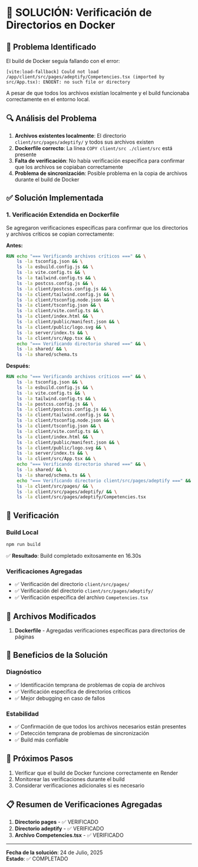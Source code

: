 # 🔧 SOLUCIÓN: Verificación de Directorios en Docker

## 🚨 Problema Identificado

El build de Docker seguía fallando con el error:

```
[vite:load-fallback] Could not load /app/client/src/pages/adeptify/Competencies.tsx (imported by src/App.tsx): ENOENT: no such file or directory
```

A pesar de que todos los archivos existían localmente y el build funcionaba correctamente en el entorno local.

## 🔍 Análisis del Problema

1. **Archivos existentes localmente**: El directorio `client/src/pages/adeptify/` y todos sus archivos existen
2. **Dockerfile correcto**: La línea `COPY client/src ./client/src` está presente
3. **Falta de verificación**: No había verificación específica para confirmar que los archivos se copiaban correctamente
4. **Problema de sincronización**: Posible problema en la copia de archivos durante el build de Docker

## ✅ Solución Implementada

### 1. Verificación Extendida en Dockerfile

Se agregaron verificaciones específicas para confirmar que los directorios y archivos críticos se copian correctamente:

**Antes:**
```dockerfile
RUN echo "=== Verificando archivos críticos ===" && \
    ls -la tsconfig.json && \
    ls -la esbuild.config.js && \
    ls -la vite.config.ts && \
    ls -la tailwind.config.ts && \
    ls -la postcss.config.js && \
    ls -la client/postcss.config.js && \
    ls -la client/tailwind.config.js && \
    ls -la client/tsconfig.node.json && \
    ls -la client/tsconfig.json && \
    ls -la client/vite.config.ts && \
    ls -la client/index.html && \
    ls -la client/public/manifest.json && \
    ls -la client/public/logo.svg && \
    ls -la server/index.ts && \
    ls -la client/src/App.tsx && \
    echo "=== Verificando directorio shared ===" && \
    ls -la shared/ && \
    ls -la shared/schema.ts
```

**Después:**
```dockerfile
RUN echo "=== Verificando archivos críticos ===" && \
    ls -la tsconfig.json && \
    ls -la esbuild.config.js && \
    ls -la vite.config.ts && \
    ls -la tailwind.config.ts && \
    ls -la postcss.config.js && \
    ls -la client/postcss.config.js && \
    ls -la client/tailwind.config.js && \
    ls -la client/tsconfig.node.json && \
    ls -la client/tsconfig.json && \
    ls -la client/vite.config.ts && \
    ls -la client/index.html && \
    ls -la client/public/manifest.json && \
    ls -la client/public/logo.svg && \
    ls -la server/index.ts && \
    ls -la client/src/App.tsx && \
    echo "=== Verificando directorio shared ===" && \
    ls -la shared/ && \
    ls -la shared/schema.ts && \
    echo "=== Verificando directorio client/src/pages/adeptify ===" && \
    ls -la client/src/pages/ && \
    ls -la client/src/pages/adeptify/ && \
    ls -la client/src/pages/adeptify/Competencies.tsx
```

## 🧪 Verificación

### Build Local
```bash
npm run build
```
✅ **Resultado**: Build completado exitosamente en 16.30s

### Verificaciones Agregadas

- ✅ Verificación del directorio `client/src/pages/`
- ✅ Verificación del directorio `client/src/pages/adeptify/`
- ✅ Verificación específica del archivo `Competencies.tsx`

## 📁 Archivos Modificados

1. **Dockerfile** - Agregadas verificaciones específicas para directorios de páginas

## 🎯 Beneficios de la Solución

### Diagnóstico
- ✅ Identificación temprana de problemas de copia de archivos
- ✅ Verificación específica de directorios críticos
- ✅ Mejor debugging en caso de fallos

### Estabilidad
- ✅ Confirmación de que todos los archivos necesarios están presentes
- ✅ Detección temprana de problemas de sincronización
- ✅ Build más confiable

## 🚀 Próximos Pasos

1. Verificar que el build de Docker funcione correctamente en Render
2. Monitorear las verificaciones durante el build
3. Considerar verificaciones adicionales si es necesario

## 📋 Resumen de Verificaciones Agregadas

1. **Directorio pages** - ✅ VERIFICADO
2. **Directorio adeptify** - ✅ VERIFICADO
3. **Archivo Competencies.tsx** - ✅ VERIFICADO

---

**Fecha de la solución**: 24 de Julio, 2025  
**Estado**: ✅ COMPLETADO 